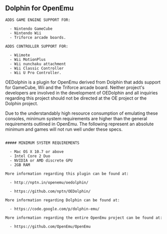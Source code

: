 Dolphin for OpenEmu
-------------------

````````````````````
ADDS GAME ENGINE SUPPORT FOR: 

  - Nintendo GameCube
  - Nintendo Wii
  - Triforce arcade boards.
  
ADDS CONTROLLER SUPPORT FOR:

  - Wiimote
  - Wii MotionPlus
  - Wii nunchaku attachment
  - Wii Classic Controller
  - Wii U Pro Controller.

``````````````````````````````````````````````````````````````````````````````````````````````````````````````````````````

OEDolphin is a plugin for OpenEmu derived from Dolphin that adds support for GameCube, Wii and the Triforce arcade board. Neither project's developers are involved in the development of OEDolphin and all inquiries regarding this project should not be directed at the OE project or the Dolphin project.

Due to the understandably high resource consumption of emulating these consoles, minimum system requirements are higher than the general requirements outlined in OpenEmu. The following represent an absolute minimum and games will not run well under these specs.

``````````````````````

##### MINIMUM SYSTEM REQUIREMENTS

  - Mac OS X 10.7 or above
  - Intel Core 2 Duo
  - NVIDIA or AMD discrete GPU
  - 2GB RAM

More information regarding this plugin can be found at:

  - http://nptn.in/openemu/oedolphin/
  
  - https://github.com/nptn/OEDolphin/

More information regarding Dolphin can be found at:

  - https://code.google.com/p/dolphin-emu/

More information regarding the entire OpenEmu project can be found at:

  - https://github.com/OpenEmu/OpenEmu


